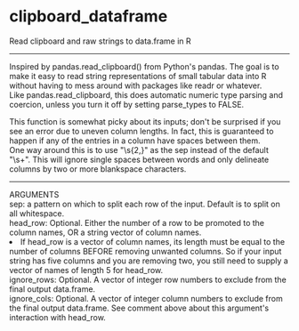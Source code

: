 # clipboard_dataframe
Read clipboard and raw strings to data.frame in R
<hr>
Inspired by pandas.read_clipboard() from Python's pandas. The goal is to make it easy to read string representations of small tabular data into R without having to mess around with packages like readr or whatever.<br>
Like pandas.read_clipboard, this does automatic numeric type parsing and coercion, unless you turn it off by setting parse_types to FALSE.<br>

This function is somewhat picky about its inputs; don't be surprised if you see an error due to uneven column lengths. In fact, this is guaranteed to happen if any of the entries in a column have spaces between them.<br>
One way around this is to use "\\s{2,}" as the sep instead of the default "\\s+". This will ignore single spaces between words and only delineate columns by two or more blankspace characters.
<hr>
ARGUMENTS<br>
sep: a pattern on which to split each row of the input. Default is to split on all whitespace.<br>
head_row: Optional. Either the number of a row to be promoted to the column names, OR a string vector of column names.
<li>
If head_row is a vector of column names, its length must be equal to the number of columns BEFORE removing unwanted columns. So if your input string has five columns and you are removing two, you still need to supply a vector of names of length 5 for head_row.</li>
ignore_rows: Optional. A vector of integer row numbers to exclude from the final output data.frame.<br>
ignore_cols: Optional. A vector of integer column numbers to exclude from the final output data.frame. See comment above about this argument's interaction with head_row.
